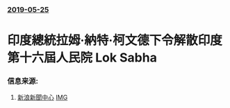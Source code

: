 ### [2019-05-25](/news/2019/05/25/index.md)

##### 
# 印度總統拉姆·納特·柯文德下令解散印度第十六屆人民院 Lok Sabha 




### 信息来源:

1. [新浪新聞中心](https://news.sina.com.tw/article/20190525/31422368.html) [IMG](https://newsimgs.sina.tw/images/200x200_SinaNewsLogo.gif)
